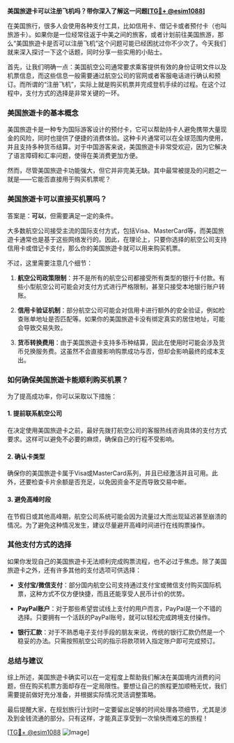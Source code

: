 **美国旅遊卡可以注册飞机吗？带你深入了解这一问题[[TG💪+ @esim1088](https://t.me/s/esim1088)]**

在美国旅行，很多人会使用各种支付工具，比如信用卡、借记卡或者预付卡（也叫旅游卡）。如果你是一位经常往返于中美之间的旅客，或者计划前往美国旅游，那么“美国旅遊卡是否可以注册飞机”这个问题可能已经困扰过你不少次了。今天我们就来深入探讨一下这个话题，同时分享一些实用的小贴士。

首先，让我们明确一点：美国航空公司通常要求乘客提供有效的身份证明文件以及机票信息，而这些信息一般需要通过航空公司的官网或者客服电话进行确认和预订。而所谓的“注册飞机”，实际上就是购买机票并完成登机手续的过程。在这个过程中，支付方式的选择是非常关键的一环。

### **美国旅遊卡的基本概念**

美国旅遊卡是一种专为国际游客设计的预付卡，它可以帮助持卡人避免携带大量现金的风险，同时也提供了便捷的消费体验。这种卡片通常可以在全球范围内使用，并且支持多种货币结算。对于中国游客来说，美国旅遊卡非常受欢迎，因为它解决了语言障碍和汇率问题，使得在美消费更加方便。

然而，尽管美国旅遊卡功能强大，但它并非完美无缺。其中最常被提及的问题之一就是——它能否直接用于购买机票呢？

### **美国旅遊卡可以直接买机票吗？**

答案是：**可以**，但需要满足一定的条件。

大多数航空公司接受主流的国际支付方式，包括Visa、MasterCard等，而美国旅遊卡通常也是基于这些网络发行的。因此，在理论上，只要你选择的航空公司支持信用卡或借记卡支付，那么你的美国旅遊卡就可以用来购买机票。

不过，这里需要注意几个细节：

1. **航空公司政策限制**：并不是所有的航空公司都接受所有类型的银行卡付款。有些小型航空公司可能会对支付方式进行严格限制，甚至只接受本地银行账户转账。
   
2. **信用卡验证机制**：部分航空公司可能会对信用卡进行额外的安全验证，例如检查账单地址是否匹配等。如果你的美国旅遊卡没有绑定真实的居住地址，可能会导致交易失败。

3. **货币转换费用**：由于美国旅遊卡支持多币种结算，因此在使用时可能会涉及货币兑换服务费。这虽然不会直接影响购票成功与否，但却会影响最终的成本支出。

### **如何确保美国旅遊卡能顺利购买机票？**

为了提高成功率，你可以采取以下措施：

#### **1. 提前联系航空公司**
在决定使用美国旅遊卡之前，最好先拨打航空公司的客服热线咨询具体的支付方式要求。这样可以避免不必要的麻烦，确保自己的行程不受影响。

#### **2. 确认卡类型**
确保你的美国旅遊卡属于Visa或MasterCard系列，并且已经激活并且可用。此外，还要检查卡片余额是否充足，以免因资金不足而导致交易中断。

#### **3. 避免高峰时段**
在节假日或其他高峰期，航空公司系统可能会因为流量过大而出现延迟甚至崩溃的情况。为了避免这种情况发生，建议尽量避开高峰时间进行在线购票操作。

### **其他支付方式的选择**

如果你发现自己的美国旅遊卡无法顺利完成购票流程，也不必过于焦虑。除了美国旅遊卡之外，还有许多其他的支付选项可供选择：

- **支付宝/微信支付**：部分国内航空公司支持通过支付宝或微信支付购买国际机票，这种方式不仅方便快捷，而且还能享受人民币计价的优势。
  
- **PayPal账户**：对于那些希望尝试线上支付的用户而言，PayPal是一个不错的选择。只要拥有一个活跃的PayPal账号，就可以轻松完成跨境支付操作。

- **银行汇款**：对于不熟悉电子支付手段的朋友来说，传统的银行汇款仍然是一个稳妥的办法。只需按照航空公司的指示将款项转入指定账户即可完成预订。

### **总结与建议**

综上所述，美国旅遊卡确实可以在一定程度上帮助我们解决在美国境内消费的问题，但在购买机票方面却存在一定局限性。要想让自己的旅程更加顺畅无忧，我们需要提前做好充分准备，并根据实际情况灵活调整策略。

最后提醒大家，在规划旅行计划时一定要留出足够的时间处理各项细节，尤其是涉及到金钱流通的部分。只有这样，才能真正享受到一次愉快而难忘的旅程！

[[TG💪+ @esim1088](https://t.me/s/esim1088) ![Image](https://i.postimg.cc/4NQfJmqS/Snipaste-2025-05-13-00-14-12.png)]
